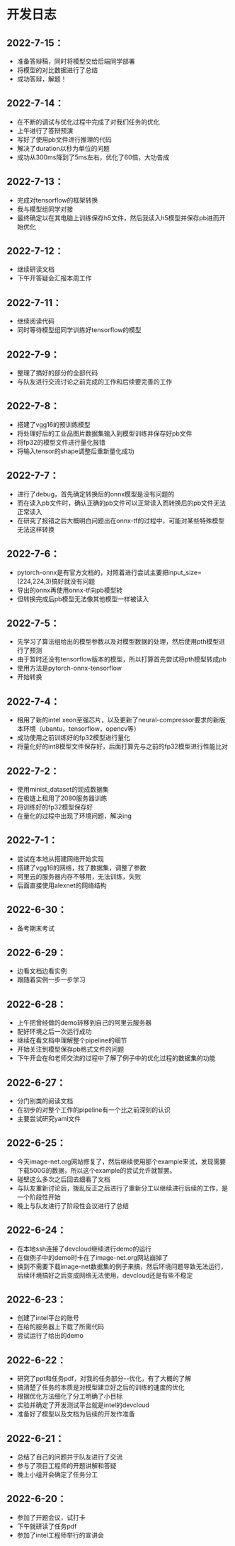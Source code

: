 # 开发日志
## 2022-7-15：
+ 准备答辩稿，同时将模型交给后端同学部署
+ 将模型的对比数据进行了总结
+ 成功答辩，解题！
## 2022-7-14：
+ 在不断的调试与优化过程中完成了对我们任务的优化
+ 上午进行了答辩预演
+ 写好了使用pb文件进行推理的代码
+ 解决了duration以秒为单位的问题
+ 成功从300ms降到了5ms左右，优化了60倍，大功告成
## 2022-7-13：
+ 完成对tensorflow的框架转换
+ 我与模型组同学对接
+ 最终确定以在其电脑上训练保存h5文件，然后我读入h5模型并保存pb进而开始优化
## 2022-7-12：
+ 继续研读文档
+ 下午开答疑会汇报本周工作
## 2022-7-11：
+ 继续阅读代码
+ 同时等待模型组同学训练好tensorflow的模型
## 2022-7-9：
+ 整理了搞好的部分的全部代码
+ 与队友进行交流讨论之前完成的工作和后续要完善的工作
## 2022-7-8：
+ 搭建了vgg16的预训练模型
+ 将处理好后的工业品图片数据集输入到模型训练并保存好pb文件
+ 将fp32的模型文件进行量化报错
+ 将输入tensor的shape调整后重新量化成功
## 2022-7-7：
+ 进行了debug，首先确定转换后的onnx模型是没有问题的
+ 而在读入pb文件时，确认正确的pb文件可以正常读入而转换后的pb文件无法正常读入
+ 在研究了报错之后大概明白问题出在onnx-tf的过程中，可能对某些特殊模型无法这样转换
## 2022-7-6：
+ pytorch-onnx是有官方文档的，对照着进行尝试主要把input_size=(224,224,3)搞好就没有问题
+ 导出的onnx再使用onnx-tf向pb模型转
+ 但转换完成后pb模型无法像其他模型一样被读入
## 2022-7-5：
+ 先学习了算法组给出的模型参数以及对模型数据的处理，然后使用pth模型进行了预测
+ 由于暂时还没有tensorflow版本的模型，所以打算首先尝试将pth模型转成pb
+ 使用方法是pytorch-onnx-tensorflow
+ 开始转换
## 2022-7-4：
+ 租用了新的intel xeon至强芯片，以及更新了neural-compressor要求的新版本环境（ubantu，tensorflow，opencv等）
+ 成功使用之前训练好的fp32模型进行量化
+ 将量化好的int8模型文件保存好，后面打算先与之前的fp32模型进行性能比对
## 2022-7-2：
+ 使用minist_dataset的现成数据集
+ 在极链上租用了2080服务器训练
+ 将训练好的fp32模型保存好
+ 在量化的过程中出现了环境问题，解决ing
## 2022-7-1：
+ 尝试在本地从搭建网络开始实现
+ 搭建了vgg16的网络，找了数据集，调整了参数
+ 阿里云的服务器内存不够用，无法训练，失败
+ 后面直接使用alexnet的网络结构
## 2022-6-30：
+ 备考期末考试
## 2022-6-29：
+ 边看文档边看实例
+ 跟随着实例一步一步学习
## 2022-6-28：
+ 上午把曾经做的demo转移到自己的阿里云服务器
+ 配好环境之后一次运行成功
+ 继续在看文档中理解整个pipeline的细节
+ 开始关注到模型保存pb格式文件的问题
+ 下午开会在和老师交流的过程中了解了例子中的优化过程的数据集的功能
## 2022-6-27：
+ 分门别类的阅读文档
+ 在初步的对整个工作的pipeline有一个比之前深刻的认识
+ 主要尝试研究yaml文件
## 2022-6-25：
+ 今天image-net.org网站修复了，然后继续使用那个example来试，发现需要下载500G的数据，所以这个example的尝试允许就暂罢。
+ 碰壁这么多次之后回去细看了文档
+ 与队友重新讨论后，拨乱反正之后进行了重新分工以继续进行后续的工作，是一个阶段性开始
+ 晚上与队友进行了阶段性会议进行了总结
## 2022-6-24：
+ 在本地ssh连接了devcloud继续进行demo的运行
+ 在做例子中的demo时卡在了image-net.org网站崩掉了
+ 换到不需要下载image-net数据集的例子来搞，然后环境问题导致无法运行，后续环境搞好之后变成网络无法使用，devcloud还是有些不稳定
## 2022-6-23：
+ 创建了intel平台的账号
+ 在给的服务器上下载了所需代码
+ 尝试运行了给出的demo
## 2022-6-22：
+ 研究了ppt和任务pdf，对我的任务部分--优化，有了大概的了解
+ 搞清楚了任务的本质是对模型建立好之后的训练的速度的优化
+ 根据优化方法细化了分工明确了小目标
+ 实验并确定了开发测试平台就是intel的devcloud
+ 准备好了模型以及文档为后续的开发作准备
## 2022-6-21：
+ 总结了自己的问题并于队友进行了交流
+ 参与了项目工程师的开题讲解和答疑
+ 晚上小组开会确定了任务分工
## 2022-6-20：
+ 参加了开题会议，试打卡
+ 下午就研读了任务pdf
+ 参加了intel工程师举行的宣讲会

